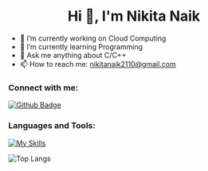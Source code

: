 <h1 align="center">Hi 👋, I'm Nikita Naik</h1>

- 🔭 I’m currently working on Cloud Computing
- 🌱 I’m currently learning Programming
- 💬 Ask me anything about C/C++ 
- 📫 How to reach me: nikitanaik2110@gmail.com
  
### Connect with me:
<div id="badges">
  <a href="https://github.com/Nikita-tech-159">
    <img src="https://img.shields.io/badge/Github-white?style=for-the-badge&logo=Github&logoColor=black" alt="Github Badge"/>
  </a>

### Languages and Tools:
[![My Skills](https://skillicons.dev/icons?i=c,cpp,java,python,html,github,mysql,&perline=3)](https://skillicons.dev)

![Top Langs](https://github-readme-stats.vercel.app/api/top-langs/?username=Nikita-tech-159&theme=dark)